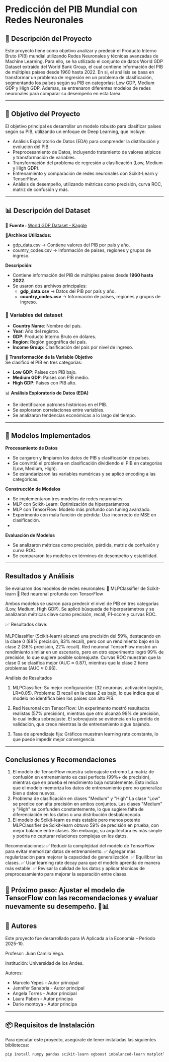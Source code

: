 # Predicción del PIB Mundial con Redes Neuronales

## 📌 Descripción del Proyecto

Este proyecto tiene como objetivo analizar y predecir el Producto Interno Bruto (PIB) mundial utilizando Redes Neuronales y técnicas avanzadas de Machine Learning. Para ello, se ha utilizado el conjunto de datos World GDP Dataset extraído del World Bank Group, el cual contiene información del PIB de múltiples países desde 1960 hasta 2022. En si, el análisis se basa en transformar un problema de regresión en un problema de clasificación, segmentando los países según su PIB en categorías: Low GDP, Medium GDP y High GDP. Ademas, se entrenaron diferentes modelos de redes neuronales para comparar su desempeño en esta tarea.

---

## 🎯 Objetivo del Proyecto

El objetivo principal es desarrollar un modelo robusto para clasificar países según su PIB, utilizando un enfoque de Deep Learning, que incluye:

- Análisis Exploratorio de Datos (EDA) para comprender la distribución y evolución del PIB.
- Preprocesamiento de Datos, incluyendo tratamiento de valores atípicos y transformación de variables.
- Transformación del problema de regresión a clasificación (Low, Medium y High GDP).
- Entrenamiento y comparación de redes neuronales con Scikit-Learn y TensorFlow.
- Análisis de desempeño, utilizando métricas como precisión, curva ROC, matriz de confusión y más.

---

## 📊 Descripción del Dataset

🔗 **Fuente :**  [World GDP Dataset - Kaggle](https://www.kaggle.com/datasets/sazidthe1/world-gdp-data)

📂**Archivos Utilizados:**

- gdp_data.csv → Contiene valores del PIB por país y año.
- country_codes.csv → Información de países, regiones y grupos de ingreso.

**Descripción**:
  - Contiene información del PIB de múltiples países desde **1960 hasta 2022**.
  - Se usaron dos archivos principales:
    - **gdp_data.csv** → Datos del PIB por país y año.
    - **country_codes.csv** → Información de países, regiones y grupos de ingreso.

### 📌 Variables del dataset

- **Country Name**: Nombre del país.
- **Year**: Año del registro.
- **GDP**: Producto Interno Bruto en dólares.
- **Region**: Región geográfica del país.
- **Income Group**: Clasificación del país por nivel de ingreso.

📌 **Transformación de la Variable Objetivo**  
Se clasificó el PIB en tres categorías:
- **Low GDP**: Países con PIB bajo.
- **Medium GDP**: Países con PIB medio.
- **High GDP**: Países con PIB alto.

📊 **Análisis Exploratorio de Datos (EDA)**
- Se identificaron patrones históricos en el PIB.
- Se exploraron correlaciones entre variables.
- Se analizaron tendencias económicas a lo largo del tiempo.
---

## 🚀 Modelos Implementados

**Procesamiento de Datos**

- Se cargaron y limpiaron los datos de PIB y clasificación de países.
- Se convirtió el problema en clasificación dividiendo el PIB en categorías (Low, Medium, High).
- Se estandarizaron las variables numéricas y se aplicó encoding a las categóricas.
  
**Construcción de Modelos**

- Se implementaron tres modelos de redes neuronales:
- MLP con Scikit-Learn: Optimización de hiperparámetros.
- MLP con TensorFlow: Modelo más profundo con tuning avanzado.
- Experimento con mala función de pérdida: Uso incorrecto de MSE en clasificación.
- 
**Evaluación de Modelos**
  
- Se analizaron métricas como precisión, pérdida, matriz de confusión y curva ROC.
- Se compararon los modelos en términos de desempeño y estabilidad.

---

## Resultados y Análisis
Se evaluaron dos modelos de redes neuronales:
⿡ MLPClassifier de Scikit-learn
⿢ Red neuronal profunda con TensorFlow

Ambos modelos se usaron para predecir el nivel de PIB en tres categorías (Low, Medium, High GDP). Se aplicó búsqueda de hiperparámetros y se analizaron métricas clave como precisión, recall, F1-score y curvas ROC.

📈 Resultados clave:

MLPClassifier (Scikit-learn) alcanzó una precisión del 59%, destacando en la clase 0 (88% precisión, 83% recall), pero con un rendimiento bajo en la clase 2 (36% precisión, 22% recall).
Red neuronal TensorFlow mostró un rendimiento similar en un escenario, pero en otro experimento logró 99% de precisión, lo que sugiere posible sobreajuste.
Curvas ROC muestran que la clase 0 se clasifica mejor (AUC ≈ 0.87), mientras que la clase 2 tiene problemas (AUC ≈ 0.66).

Análisis de Resultados
1. MLPClassifier:
Su mejor configuración: (32 neuronas, activación logistic, LR=0.05).
Problema: El recall en la clase 2 es bajo, lo que indica que el modelo no identifica bien los países con alto PIB.

2. Red Neuronal con TensorFlow:
Un experimento mostró resultados realistas (57% precisión), mientras que otro alcanzó 99% de precisión, lo cual indica sobreajuste.
El sobreajuste se evidencia en la pérdida de validación, que crece mientras la de entrenamiento sigue bajando.

3. Tasa de aprendizaje fija:
Gráficos muestran learning rate constante, lo que puede impedir mejor convergencia.



---

## Conclusiones y Recomendaciones

1. El modelo de TensorFlow muestra sobreajuste extremo
La matriz de confusión en entrenamiento es casi perfecta (99%+ de precisión), mientras que en prueba el rendimiento baja notablemente.
Esto indica que el modelo memoriza los datos de entrenamiento pero no generaliza bien a datos nuevos.
2. Problema de clasificación en clases "Medium" y "High"
La clase "Low" se predice con alta precisión en ambos conjuntos.
Las clases "Medium" y "High" se confunden constantemente, lo que sugiere falta de diferenciación en los datos o una distribución desbalanceada.
3. El modelo de Scikit-learn es más estable pero menos potente
MLPClassifier de Scikit-learn obtuvo 59% de precisión en prueba, con mejor balance entre clases.
Sin embargo, su arquitectura es más simple y podría no capturar relaciones complejas en los datos.

Recomendaciones:
✅ Reducir la complejidad del modelo de TensorFlow para evitar memorizar datos de entrenamiento.
✅ Agregar más regularización  para mejorar la capacidad de generalización.
✅ Equilibrar las clases.
✅ Usar learning rate decay para que el modelo aprenda de manera más estable.
✅ Revisar la calidad de los datos y aplicar técnicas de preprocesamiento para mejorar la separación entre clases.

🔹 Próximo paso: Ajustar el modelo de TensorFlow con las recomendaciones y evaluar nuevamente su desempeño. 🚀📊
---

## 👥 Autores

Este proyecto fue desarrollado para IA Aplicada a la Economía – Período 2025-10.

Profesor: Juan Camilo Vega.

Institución: Universidad de los Andes.

Autores:

- Marcelo Yepes - Autor principal
- Jennifer Sanabria - Autor principal
- Angela Torres - Autor principal
- Laura Pabon - Autor principa
- Dario montoya - Autor principa

---

## 📦 Requisitos de Instalación

Para ejecutar este proyecto, asegúrate de tener instaladas las siguientes bibliotecas:

```bash
pip install numpy pandas scikit-learn xgboost imbalanced-learn matplotlib seaborn



